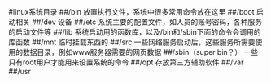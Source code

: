 #linux系统目录
##/bin
放置执行文件，系统中很多常用命令放在这里
##/boot
启动相关
##/dev
设备
##/etc
系统主要的配置文件，如人员的账号密码，各种服务的启动文件等
##/lib
系统启动用的函数库，以及/bin和/sbin下面的命令会调用的库函数
##/mnt
临时挂载东西的
##/src
一些网络服务启动后，这些服务所需要使用的数据目录，例如www服务器需要的网页数据
##/sbin（super bin？）
一些只有root用户才能用来设置系统的命令
##/opt
存放第三方辅助软件
##/var
##/usr